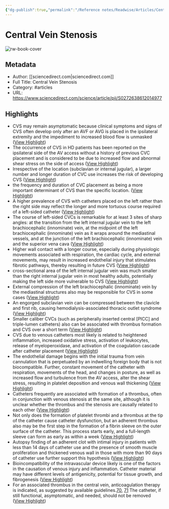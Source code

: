 ```yaml
---
{"dg-publish":true,"permalink":"/Reference notes/Readwise/Articles/Central Vein Stenosis/"}
---
```


# Central Vein Stenosis

![rw-book-cover](https://ars.els-cdn.com/content/image/1-s2.0-S0272638613X00058-cov150h.gif)

## Metadata
- Author: [[sciencedirect.com\|sciencedirect.com]]
- Full Title: Central Vein Stenosis
- Category: #articles
- URL: https://www.sciencedirect.com/science/article/pii/S0272638612014977

## Highlights
- CVS may remain asymptomatic because clinical symptoms and signs of CVS often develop only after an AVF or AVG is placed in the ipsilateral extremity and the impediment to increased blood flow is unmasked ([View Highlight](https://read.readwise.io/read/01gn7fy1thjnyrzbpe1k3g1g21))
- The occurrence of CVS in HD patients has been reported on the ipsilateral side of the AV access without a history of previous CVC placement and is considered to be due to increased flow and abnormal shear stress on the side of access ([View Highlight](https://read.readwise.io/read/01gn7g15qgahgrfy8ggrt2r4vr))
- Irrespective of the location (subclavian or internal jugular), a larger number and longer duration of CVC use increases the risk of developing CVS ([View Highlight](https://read.readwise.io/read/01gn7g2dg8dagf9zg8rd8h7qw9))
- the frequency and duration of CVC placement as being a more important determinant of CVS than the specific location. ([View Highlight](https://read.readwise.io/read/01gn7g5fcpbm7qhrcbqvc08185))
- A higher prevalence of CVS with catheters placed on the left rather than the right side may reflect the longer and more tortuous course required of a left-sided catheter ([View Highlight](https://read.readwise.io/read/01gn7g6c34n7x9fj3rhvayphej))
- The course of left-sided CVCs is remarkable for at least 3 sites of sharp angles: at the transition from the left internal jugular vein to the left brachiocephalic (innominate) vein, at the midpoint of the left brachiocephalic (innominate) vein as it wraps around the mediastinal vessels, and at the junction of the left brachiocephalic (innominate) vein and the superior vena cava ([View Highlight](https://read.readwise.io/read/01gn7g7v95ajg278m9xx9q5x29))
- Higher wall contact with a longer course, especially during physiologic movements associated with respiration, the cardiac cycle, and external movements, may result in increased endothelial injury that stimulates fibrotic pathways, thereby resulting in future CVS ([View Highlight](https://read.readwise.io/read/01gn7g8a209615rbay2p4h18ge))
- cross-sectional area of the left internal jugular vein was much smaller than the right internal jugular vein in most healthy adults, potentially making the left side more vulnerable to CVS ([View Highlight](https://read.readwise.io/read/01gn7g914try8fy9enj45e1kv5))
- External compression of the left brachiocephalic (innominate) vein by the mediastinal structures also may be responsible for CVS in some cases ([View Highlight](https://read.readwise.io/read/01gn7gab3b7t6kkw95s4qy4ke6))
- An engorged subclavian vein can be compressed between the clavicle and first rib, causing hemodialysis-associated thoracic outlet syndrome ([View Highlight](https://read.readwise.io/read/01gn7gaph2s198nrp7ecm7qrng))
- Smaller caliber CVCs (such as peripherally inserted central [PICC] and triple-lumen catheters) also can be associated with thrombus formation and CVS over a short term ([View Highlight](https://read.readwise.io/read/01gn7gchmk4v9wne1mq7epnyhy))
- CVS due to venous catheters most likely is related to heightened inflammation, increased oxidative stress, activation of leukocytes, release of myeloperoxidase, and activation of the coagulation cascade after catheter placement ([View Highlight](https://read.readwise.io/read/01gn7ggdsp4axet48bassdzxv6))
- The endothelial damage begins with the initial trauma from vein cannulation that is perpetuated by an indwelling foreign body that is not biocompatible. Further, constant movement of the catheter with respiration, movements of the head, and changes in posture, as well as increased flow and turbulence from the AV access, alter the shear stress, resulting in platelet deposition and venous wall thickening ([View Highlight](https://read.readwise.io/read/01gn7gh33vjzbxzqba4ewprqgd))
- Catheters frequently are associated with formation of a thrombus, often in conjunction with venous stenosis at the same site, although it is unclear whether the thrombus and the stenosis are causally related to each other ([View Highlight](https://read.readwise.io/read/01gn7gkpp9spvm1pxv2rx9mp9b))
- Not only does the formation of platelet thrombi and a thrombus at the tip of the catheter cause catheter dysfunction, but an adherent thrombus also may be the first step in the formation of a fibrin sleeve on the outer surface of the catheter. This process starts early, and a full-length sleeve can form as early as within a week ([View Highlight](https://read.readwise.io/read/01gn7gjtehjmcwetsrhtz976z5))
- Autopsy finding of an adherent clot with intimal injury in patients with less than 14 days of catheter use and the presence of smooth muscle proliferation and thickened venous wall in those with more than 90 days of catheter use further support this hypothesis ([View Highlight](https://read.readwise.io/read/01gn7gp327mdtkj2vcxx20y1my))
- Bioincompatibility of the intravascular device likely is one of the factors in the causation of venous injury and inflammation. Catheter material may have different levels of antigenicity, potential for tissue growth, and fibrogenesis ([View Highlight](https://read.readwise.io/read/01gn7gr9d1ve87a52srca2bnxw))
- For an associated thrombus in the central vein, anticoagulation therapy is indicated, as suggested by available guidelines.[70](https://www.sciencedirect.com/science/article/pii/S0272638612014977#bib70), [71](https://www.sciencedirect.com/science/article/pii/S0272638612014977#bib71) The catheter, if still functional, asymptomatic, and needed, should not be removed ([View Highlight](https://read.readwise.io/read/01gn7gzjb21j7wwb68q820e5az))
